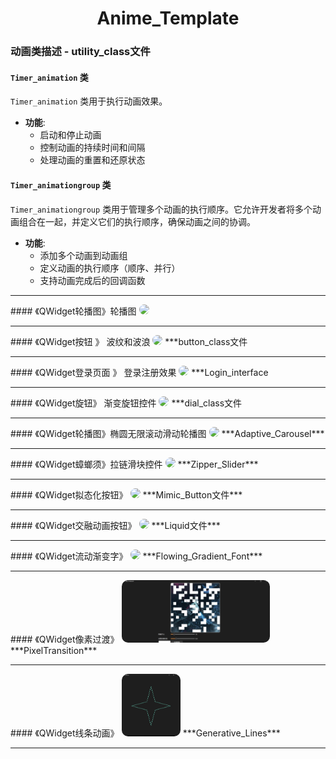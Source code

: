 <div align="center">
  <h1>Anime_Template</h1>
</div>


### 动画类描述 - utility_class文件

#### `Timer_animation` 类
`Timer_animation` 类用于执行动画效果。

- **功能**:
  - 启动和停止动画
  - 控制动画的持续时间和间隔
  - 处理动画的重置和还原状态

#### `Timer_animationgroup` 类
`Timer_animationgroup` 类用于管理多个动画的执行顺序。它允许开发者将多个动画组合在一起，并定义它们的执行顺序，确保动画之间的协调。

- **功能**:
  - 添加多个动画到动画组
  - 定义动画的执行顺序（顺序、并行）
  - 支持动画完成后的回调函数

 <hr>
<div>
#### 《QWidget轮播图》轮播图
<img src="res/carousel_card.png" style="border-radius: 10px; height: 100px">
</div>

 <hr>
#### 《QWidget按钮 》 波纹和波浪
<img src="res/2_btn.png" style="border-radius: 10px; height: 100px">
***button_class文件
</div>

 <hr>
<div>
#### 《QWidget登录页面 》 登录注册效果
<img src="res/Responsive_form.png" style="border-radius: 10px; height: 100px">
***Login_interface
</div>

 <hr>
#### 《QWidget旋钮》 渐变旋钮控件 
<img src="res/gradient_knob.png" style="border-radius: 10px; height: 100px">
***dial_class文件

 <hr>
 <div>
#### 《QWidget轮播图》椭圆无限滚动滑动轮播图
<img src="res/Adaptive_Carousel.png" style="border-radius: 10px; height: 100px">
***Adaptive_Carousel***
</div>

 <hr>
<div>
  #### 《QWidget蟑螂须》拉链滑块控件
  <img src="res/蟑螂.png" style="border-radius: 10px; height: 100px">
  ***Zipper_Slider***
</div>

 <hr>
 <div>
#### 《QWidget拟态化按钮》
<img src="res/拟态化按钮.png" style="border-radius: 10px; height: 100px">
***Mimic_Button文件***
</div>

 <hr>
<div>
#### 《QWidget交融动画按钮》
<img src="res/液态.png" style="border-radius: 10px; height: 100px">
***Liquid文件***
</div>

 <hr>
<div>
#### 《QWidget流动渐变字》
<img src="res/Flowing_Gradient_Font.png" style="border-radius: 10px; height: 100px">
***Flowing_Gradient_Font***

 <hr>
<div>
#### 《QWidget像素过渡》
<img src="res/PixelTransition.png" style="border-radius: 10px; height: 100px">
***PixelTransition***
</div>

 <hr>
<div>
#### 《QWidget线条动画》
<img src="res/Generative_Lines.png" style="border-radius: 10px; height: 100px">
***Generative_Lines***
 <hr>
</div>

